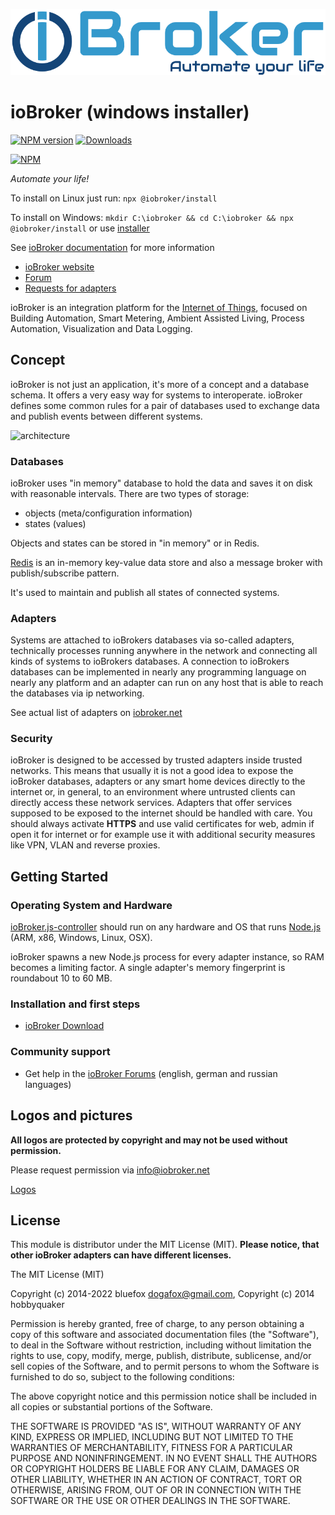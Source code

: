 ![Logo](img/logos/ioBroker_Logo_Long_Vector.svg)
# ioBroker (windows installer)

[![NPM version](https://img.shields.io/npm/v/iobroker.svg)](https://www.npmjs.com/package/iobroker)
[![Downloads](https://img.shields.io/npm/dm/iobroker.svg)](https://www.npmjs.com/package/iobroker)

[![NPM](https://nodei.co/npm/iobroker.png?downloads=true)](https://nodei.co/npm/iobroker/)

*Automate your life!*

To install on Linux just run: `npx @iobroker/install`

To install on Windows: `mkdir C:\iobroker && cd C:\iobroker && npx @iobroker/install` or use [installer](https://github.com/ioBroker/ioBroker.build)

See [ioBroker documentation](https://www.iobroker.net/#en/documentation) for more information

* [ioBroker website](https://www.iobroker.net)
* [Forum](https://forum.iobroker.net)
* [Requests for adapters](https://github.com/ioBroker/AdapterRequests/issues)

ioBroker is an integration platform for the [Internet of Things](https://en.wikipedia.org/wiki/Internet_of_Things), focused on Building Automation, Smart Metering, Ambient Assisted Living, Process Automation, Visualization and Data Logging.

## Concept

ioBroker is not just an application, it's more of a concept and a database schema.
It offers a very easy way for systems to interoperate. 
ioBroker defines some common rules for a pair of databases used to exchange data and publish events between different systems.

![architecture](img/architecture.png)

### Databases

ioBroker uses "in memory" database to hold the data and saves it on disk with reasonable intervals. 
There are two types of storage:
- objects (meta/configuration information)
- states (values)

Objects and states can be stored in "in memory" or in Redis.

[Redis](https://redis.io/) is an in-memory key-value data store and also a message broker with publish/subscribe pattern.

It's used to maintain and publish all states of connected systems.

### Adapters

Systems are attached to ioBrokers databases via so-called adapters, technically processes running anywhere
in the network and connecting all kinds of systems to ioBrokers databases. 
A connection to ioBrokers databases can be implemented in nearly any programming language on nearly any platform 
and an adapter can run on any host that is able to reach the databases via ip networking.

See actual list of adapters on [iobroker.net](https://www.iobroker.net/#en/adapters)

### Security

ioBroker is designed to be accessed by trusted adapters inside trusted networks. 
This means that usually it is not a good idea to expose the ioBroker databases, 
adapters or any smart home devices directly to the internet or, in general, 
to an environment where untrusted clients can directly access these network services. 
Adapters that offer services supposed to be exposed to the internet should be handled with care. 
You should always activate **HTTPS** and use valid certificates for web, admin if open it for internet or 
for example use it with additional security measures like VPN, VLAN and reverse proxies.

## Getting Started
### Operating System and Hardware
[ioBroker.js-controller](https://github.com/iobroker/ioBroker.js-controller/) should run on any hardware 
and OS that runs [Node.js](https://nodejs.org/) (ARM, x86, Windows, Linux, OSX).

ioBroker spawns a new Node.js process for every adapter instance, so RAM becomes a limiting factor. 
A single adapter's memory fingerprint is roundabout 10 to 60 MB.

### Installation and first steps
* [ioBroker Download](https://www.iobroker.net/#en/download)

### Community support
* Get help in the [ioBroker Forums](https://forum.iobroker.net) (english, german and russian languages)

## Logos and pictures

**All logos are protected by copyright and may not be used without permission.**

Please request permission via info@iobroker.net

[Logos](https://github.com/ioBroker/ioBroker/tree/master/img)

## License

This module is distributor under the MIT License (MIT). 
**Please notice, that other ioBroker adapters can have different licenses.**

The MIT License (MIT)

Copyright (c) 2014-2022 bluefox <dogafox@gmail.com>,
Copyright (c) 2014      hobbyquaker

Permission is hereby granted, free of charge, to any person obtaining a copy
of this software and associated documentation files (the "Software"), to deal
in the Software without restriction, including without limitation the rights
to use, copy, modify, merge, publish, distribute, sublicense, and/or sell
copies of the Software, and to permit persons to whom the Software is
furnished to do so, subject to the following conditions:

The above copyright notice and this permission notice shall be included in
all copies or substantial portions of the Software.

THE SOFTWARE IS PROVIDED "AS IS", WITHOUT WARRANTY OF ANY KIND, EXPRESS OR
IMPLIED, INCLUDING BUT NOT LIMITED TO THE WARRANTIES OF MERCHANTABILITY,
FITNESS FOR A PARTICULAR PURPOSE AND NONINFRINGEMENT. IN NO EVENT SHALL THE
AUTHORS OR COPYRIGHT HOLDERS BE LIABLE FOR ANY CLAIM, DAMAGES OR OTHER
LIABILITY, WHETHER IN AN ACTION OF CONTRACT, TORT OR OTHERWISE, ARISING FROM,
OUT OF OR IN CONNECTION WITH THE SOFTWARE OR THE USE OR OTHER DEALINGS IN
THE SOFTWARE.
